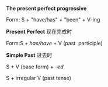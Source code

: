 **The present perfect progressive**

Form: S + "have/has" + "been" + V-ing 

**Present Perfect**   现在完成时

Form:S + *has/have* + V (past  participle) 

**Simple Past**  过去时

S + V (base form) + *-ed* 

S + irregular V (past tense) 